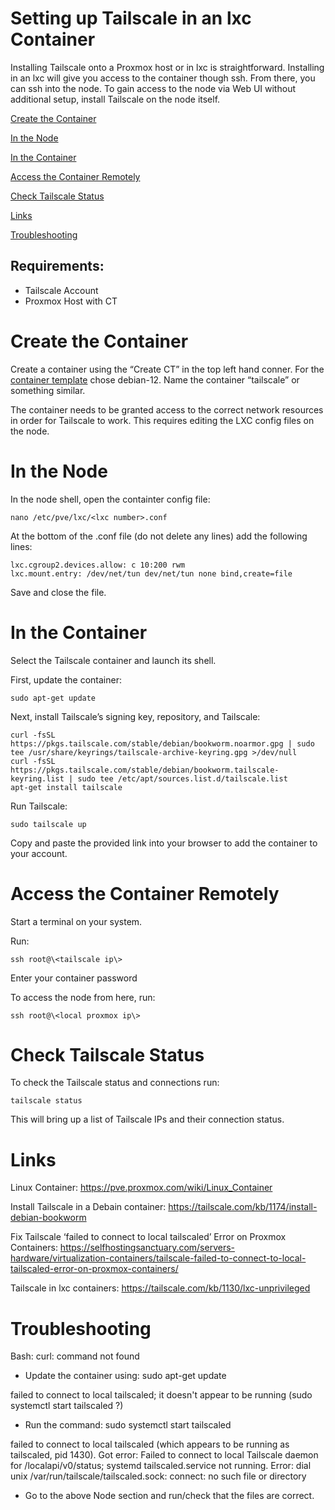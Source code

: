 # Setting up Tailscale in an lxc Container 
Installing Tailscale onto a Proxmox host or in lxc is straightforward. Installing in an lxc will give you access to the container though ssh. From there, you can ssh into the node. To gain access to the node via Web UI without additional setup, install Tailscale on the node itself.

[Create the Container](#Create-the-Container)

[In the Node](#In-the-Node)

[In the Container](#In-the-Container)

[Access the Container Remotely](#Access-the-Container-Remotely)

[Check Tailscale Status](#Check-Tailscale-Status)

[Links](#Links)

[Troubleshooting](#Troubleshooting)


## Requirements:
- Tailscale Account
- Proxmox Host with CT

# Create the Container
Create a container using the “Create CT” in the top left hand conner. For the [container template](#https://pve.proxmox.com/wiki/Linux_Container) chose debian-12. Name the container “tailscale” or something similar.

The container needs to be granted access to the correct network resources in order for Tailscale to work. This requires editing the LXC config files on the node.

# In the Node
In the node shell, open the containter config file:

```
nano /etc/pve/lxc/<lxc number>.conf
```

At the bottom of the .conf file (do not delete any lines) add the following lines:

```
lxc.cgroup2.devices.allow: c 10:200 rwm
lxc.mount.entry: /dev/net/tun dev/net/tun none bind,create=file
```

Save and close the file.

# In the Container
Select the Tailscale container and launch its shell.

First, update the container:

```
sudo apt-get update
```

Next, install Tailscale’s signing key, repository, and Tailscale:

```
curl -fsSL https://pkgs.tailscale.com/stable/debian/bookworm.noarmor.gpg | sudo tee /usr/share/keyrings/tailscale-archive-keyring.gpg >/dev/null
curl -fsSL https://pkgs.tailscale.com/stable/debian/bookworm.tailscale-keyring.list | sudo tee /etc/apt/sources.list.d/tailscale.list
apt-get install tailscale
```

Run Tailscale:

```
sudo tailscale up
```

Copy and paste the provided link into your browser to add the container to your account.

# Access the Container Remotely
Start a terminal on your system.

Run:

```
ssh root@\<tailscale ip\>
```

Enter your container password 

To access the node from here, run:

```
ssh root@\<local proxmox ip\>
```

# Check Tailscale Status
To check the Tailscale status and connections run:

```
tailscale status
```

This will bring up a list of Tailscale IPs and their connection status.

# Links 
Linux Container: https://pve.proxmox.com/wiki/Linux_Container

Install Tailscale in a Debain container: https://tailscale.com/kb/1174/install-debian-bookworm

Fix Tailscale ‘failed to connect to local tailscaled’ Error on Proxmox Containers: https://selfhostingsanctuary.com/servers-hardware/virtualization-containers/tailscale-failed-to-connect-to-local-tailscaled-error-on-proxmox-containers/

Tailscale in lxc containers: https://tailscale.com/kb/1130/lxc-unprivileged

# Troubleshooting
Bash: curl: command not found
- Update the container using: sudo apt-get update

failed to connect to local tailscaled; it doesn't appear to be running (sudo systemctl start tailscaled ?)
- Run the command: sudo systemctl start tailscaled

failed to connect to local tailscaled (which appears to be running as tailscaled, pid 1430). Got error: Failed to connect to local Tailscale daemon for /localapi/v0/status; systemd tailscaled.service not running. Error: dial unix /var/run/tailscale/tailscaled.sock: connect: no such file or directory
- Go to the above Node section and run/check that the files are correct.
